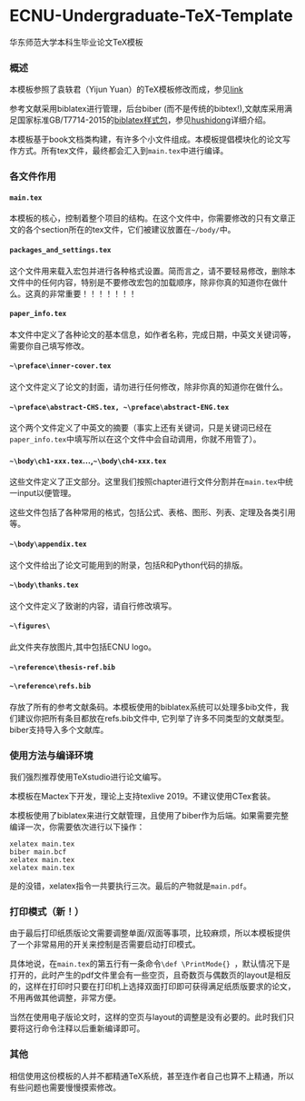 # ECNU-Undergraduate-TeX-Template
华东师范大学本科生毕业论文TeX模板

### 概述

本模板参照了袁轶君（Yijun Yuan）的TeX模板修改而成，参见[link](https://github.com/YijunYuan/ECNU-Undergraduate-LaTeX)

参考文献采用biblatex进行管理，后台biber (而不是传统的bibtex!),文献库采用满足国家标准GB/T7714-2015的[biblatex样式包](https://github.com/hushidong/biblatex-gb7714-2015)，参见[hushidong](https://github.com/hushidong)详细介绍。

本模板基于book文档类构建，有许多个小文件组成。本模板提倡模块化的论文写作方式。所有tex文件，最终都会汇入到`main.tex`中进行编译。

### 各文件作用

#### `main.tex`

本模板的核心，控制着整个项目的结构。在这个文件中，你需要修改的只有文章正文的各个section所在的tex文件，它们被建议放置在`~/body/`中。

#### `packages_and_settings.tex`

这个文件用来载入宏包并进行各种格式设置。简而言之，请不要轻易修改，删除本文件中的任何内容，特别是不要修改宏包的加载顺序，除非你真的知道你在做什么。这真的非常重要！！！！！！！

#### `paper_info.tex`

本文件中定义了各种论文的基本信息，如作者名称，完成日期，中英文关键词等，需要你自己填写修改。


#### `~\preface\inner-cover.tex`

这个文件定义了论文的封面，请勿进行任何修改，除非你真的知道你在做什么。

#### `~\preface\abstract-CHS.tex, ~\preface\abstract-ENG.tex`

这个两个文件定义了中英文的摘要（事实上还有关键词，只是关键词已经在`paper_info.tex`中填写所以在这个文件中会自动调用，你就不用管了）。


#### `~\body\ch1-xxx.tex`...,`~\body\ch4-xxx.tex`

这些文件定义了正文部分。这里我们按照chapter进行文件分割并在`main.tex`中统一input以便管理。

这些文件包括了各种常用的格式，包括公式、表格、图形、列表、定理及各类引用等。

#### `~\body\appendix.tex`

这个文件给出了论文可能用到的附录，包括R和Python代码的排版。

#### `~\body\thanks.tex`


这个文件定义了致谢的内容，请自行修改填写。

#### `~\figures\`

此文件夹存放图片,其中包括ECNU logo。

#### `~\reference\thesis-ref.bib`
#### `~\reference\refs.bib`

存放了所有的参考文献条码。本模板使用的biblatex系统可以处理多bib文件，我们建议你把所有条目都放在refs.bib文件中, 它列举了许多不同类型的文献类型。biber支持导入多个文献库。

### 使用方法与编译环境

我们强烈推荐使用TeXstudio进行论文编写。

本模板在Mactex下开发，理论上支持texlive 2019。不建议使用CTex套装。

本模板使用了biblatex来进行文献管理，且使用了biber作为后端。如果需要完整编译一次，你需要依次进行以下操作：

```
xelatex main.tex
biber main.bcf
xelatex main.tex
xelatex main.tex
```

是的没错，xelatex指令一共要执行三次。最后的产物就是`main.pdf`。

### 打印模式（新！）

由于最后打印纸质版论文需要调整单面/双面等事项，比较麻烦，所以本模板提供了一个非常易用的开关来控制是否需要启动打印模式。

具体地说，在`main.tex`的第五行有一条命令`\def \PrintMode{} `，默认情况下是打开的，此时产生的pdf文件里会有一些空页，且奇数页与偶数页的layout是相反的，这样在打印时只要在打印机上选择双面打印即可获得满足纸质版要求的论文，不用再做其他调整，非常方便。

当然在使用电子版论文时，这样的空页与layout的调整是没有必要的。此时我们只要将这行命令注释以后重新编译即可。


### 其他

相信使用这份模板的人并不都精通TeX系统，甚至连作者自己也算不上精通，所以有些问题也需要慢慢摸索修改。
